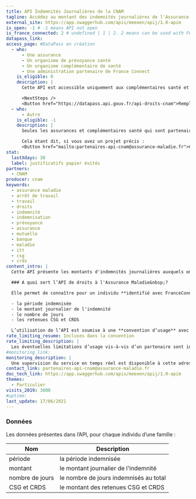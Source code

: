 ```yaml
---
title: API Indemnités Journalières de la CNAM
tagline: Accédez au montant des indemnités journalières de l'Assurance Maladie payé à un assuré sur une période.
external_site: https://app.swaggerhub.com/apis/meeoen/apij/1.0-apim
is_open: -1 # -1 means API not open
is_france_connected: 2 # undefined | 1 | 2. 2 means can be used with FC, 2 means has to be used with FC
datapass_link: 
access_page: #DataPass en création
  - who:
      - Une assurance
      - Un organisme de prévoyance santé
      - Un organisme complémentaire de santé
      - Une administration partenaire de France Connect
    is_eligible: 0
    description: |
      Cette API est accessible uniquement aux complémentaires santé et assurances partenaires de France Connect. 

      <NextSteps />
      <Button href="https://datapass.api.gouv.fr/api-droits-cnam">Remplir une demande</Button>
  - who:
      - Autre
    is_eligible: -1
    description: |
      Seules les assurances et complémentaires santé qui sont partenaires de France Connect sont éligibles. 

      Cela étant dit, si vous avez un projet précis :
      <Button href="mailto:partenaires-api-cnam@assurance-maladie.fr">Contactez-nous pour exposer votre projet</Button>
stat:
  lastXdays: 30
  label: justificatifs papier évités
partners:
  - CNAM
producer: cnam
keywords:
  - assurance maladie
  - arrêt de travail
  - travail
  - droits
  - indemnité
  - indemnisation
  - prévoyance
  - assurance
  - mutuelle
  - banque
  - maladie
  - itt
  - csg
  - crds
content_intro: |
  Cette API présente les montants d'indemnités journalières auxquels ont droit les assurés, grâce au régime général de l’Assurance Maladie.

  ### A quoi sert l’API de droits à l'Assurance Maladie&nbsp;?

  Elle permet de connaître pour un individu **identifié avec FranceConnect**&nbsp;:

  - la période indemnisée
  - le montant journalier de l'indemnité
  - le nombre de jours
  - les retenues CSG et CRDS

  L’utilisation de l’API est soumise à une **convention d’usage** avec la Caisse Nationale d’Assurance Maladie.
rate_limiting_resume: Incluses dans la convention
rate_limiting_description: |
  Les éventuelles limitations d’usage vis-à-vis d’un partenaire sont incluses dans la convention.
#monitoring_link: 
monitoring_description: |
  Une supervision du service en temps réel est disponible à cette adresse.
contact_link: partenaires-api-cnam@assurance-maladie.fr	
doc_tech_link: https://app.swaggerhub.com/apis/meeoen/apij/1.0-apim
themes:
  - Particulier
visits_2019: 3000
#uptime: 
last_update: 17/06/2021
---
```


### Données

Les données présentes dans l’API, pour chaque individu d’une famille&nbsp;:

| Nom                  | Description                                                                                   |
| -------------------- | --------------------------------------------------------------------------------------------- |
| période              | la période indemnisée                                                                         |
| montant              | le montant journalier de l'indemnité                                                          |
| nombre de jours      | le nombre de jours indemnisés au total                                                        |
| CSG et CRDS          | le montant des retenues CSG et CRDS                                                           |
